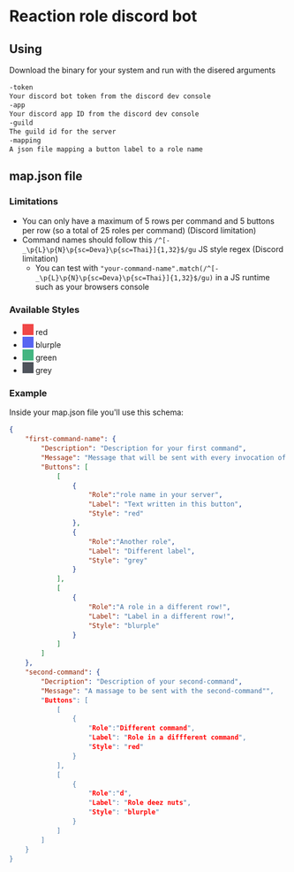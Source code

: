 # Reaction role discord bot

## Using

Download the binary for your system and run with the disered arguments

``` no
-token
Your discord bot token from the discord dev console
-app
Your discord app ID from the discord dev console
-guild
The guild id for the server
-mapping
A json file mapping a button label to a role name
```

## map.json file

### Limitations

- You can only have a maximum of 5 rows per command and 5 buttons per row (so a total of 25 roles per command) (Discord limitation)
- Command names should follow this `/^[-_\p{L}\p{N}\p{sc=Deva}\p{sc=Thai}]{1,32}$/gu` JS style regex (Discord limitation)
  - You can test with `"your-command-name".match(/^[-_\p{L}\p{N}\p{sc=Deva}\p{sc=Thai}]{1,32}$/gu)` in a JS runtime such as your browsers console

### Available Styles

- ![#5865f2](images/red.png) red
- ![#5865f2](images/blurple.png) blurple
- ![#5865f2](images/green.png) green
- ![#5865f2](images/grey.png) grey

### Example

Inside your map.json file you'll use this schema:

```json
{
    "first-command-name": {
        "Description": "Description for your first command",
        "Message": "Message that will be sent with every invocation of this command",
        "Buttons": [
            [
                {
                    "Role":"role name in your server",
                    "Label": "Text written in this button",
                    "Style": "red"
                },
                {
                    "Role":"Another role",
                    "Label": "Different label",
                    "Style": "grey"
                }
            ],
            [
                {
                    "Role":"A role in a different row!",
                    "Label": "Label in a different row!",
                    "Style": "blurple"
                }
            ]
        ]
    },
    "second-command": {
        "Decription": "Description of your second-command",
        "Message": "A massage to be sent with the second-command"",
        "Buttons": [
            [
                {
                    "Role":"Different command",
                    "Label": "Role in a diffferent command",
                    "Style": "red"
                }
            ],
            [
                {
                    "Role":"d",
                    "Label": "Role deez nuts",
                    "Style": "blurple"
                }
            ]
        ]
    }
}
```
